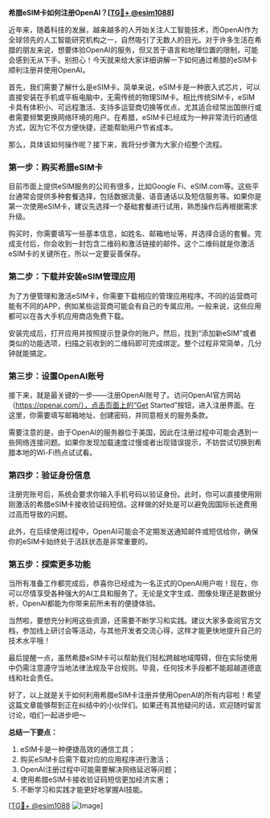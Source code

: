 **希腊eSIM卡如何注册OpenAI？[[TG💪+ @esim1088](https://t.me/s/esim1088)]**

近年来，随着科技的发展，越来越多的人开始关注人工智能技术，而OpenAI作为全球领先的人工智能研究机构之一，自然吸引了无数人的目光。对于许多生活在希腊的朋友来说，想要体验OpenAI的服务，但又苦于语言和地理位置的限制，可能会感到无从下手。别担心！今天就来给大家详细讲解一下如何通过希腊的eSIM卡顺利注册并使用OpenAI。

首先，我们需要了解什么是eSIM卡。简单来说，eSIM卡是一种嵌入式芯片，可以直接安装在手机或平板电脑中，无需传统的物理SIM卡。相比传统SIM卡，eSIM卡具有体积小、可远程激活、支持多运营商切换等优点，尤其适合经常出国旅行或者需要频繁更换网络环境的用户。在希腊，eSIM卡已经成为一种非常流行的通信方式，因为它不仅方便快捷，还能帮助用户节省成本。

那么，具体该如何操作呢？接下来，我将分步骤为大家介绍整个流程。

### 第一步：购买希腊eSIM卡

目前市面上提供eSIM服务的公司有很多，比如Google Fi、eSIM.com等。这些平台通常会提供多种套餐选择，包括数据流量、语音通话以及短信服务等。如果你是第一次使用eSIM卡，建议先选择一个基础套餐进行试用，熟悉操作后再根据需求升级。

购买时，你需要填写一些基本信息，如姓名、邮箱地址等，并选择合适的套餐。完成支付后，你会收到一封包含二维码和激活链接的邮件。这个二维码就是你激活eSIM卡的关键所在，所以一定要妥善保存。

### 第二步：下载并安装eSIM管理应用

为了方便管理和激活eSIM卡，你需要下载相应的管理应用程序。不同的运营商可能有不同的APP，例如某些运营商可能会有自己的专属应用。一般来说，这些应用都可以在各大手机应用商店免费下载。

安装完成后，打开应用并按照提示登录你的账户。然后，找到“添加新eSIM”或者类似的功能选项，扫描之前收到的二维码即可完成绑定。整个过程非常简单，几分钟就能搞定。

### 第三步：设置OpenAI账号

接下来，就是最关键的一步——注册OpenAI账号了。访问OpenAI官方网站（https://openai.com/），点击页面上的“Get Started”按钮，进入注册界面。在这里，你需要填写邮箱地址、创建密码，并同意相关的服务条款。

需要注意的是，由于OpenAI的服务器位于美国，因此在注册过程中可能会遇到一些网络连接问题。如果你发现加载速度过慢或者出现错误提示，不妨尝试切换到希腊本地的Wi-Fi热点试试看。

### 第四步：验证身份信息

注册完账号后，系统会要求你输入手机号码以验证身份。此时，你可以直接使用刚刚激活的希腊eSIM卡接收验证码短信。这样做的好处是可以避免因国际长途费用过高而导致的问题。

此外，在后续使用过程中，OpenAI可能会不定期发送通知邮件或短信给你，确保你的eSIM卡始终处于活跃状态是非常重要的。

### 第五步：探索更多功能

当所有准备工作都完成后，恭喜你已经成为一名正式的OpenAI用户啦！现在，你可以尽情享受各种强大的AI工具和服务了。无论是文字生成、图像处理还是数据分析，OpenAI都能为你带来前所未有的便捷体验。

当然啦，要想充分利用这些资源，还需要不断学习和实践。建议大家多查阅官方文档，参加线上研讨会等活动，与其他开发者交流心得，这样才能更快地提升自己的技术水平哦！

最后提醒一点，虽然希腊eSIM卡可以帮助我们轻松跨越地域障碍，但在实际使用中仍需注意遵守当地法律法规及平台规则。毕竟，任何技术手段都不能超越道德底线和社会责任。

好了，以上就是关于如何利用希腊eSIM卡注册并使用OpenAI的所有内容啦！希望这篇文章能够帮到正在纠结中的小伙伴们。如果还有其他疑问的话，欢迎随时留言讨论，咱们一起进步吧～

**总结一下要点：**
1. eSIM卡是一种便捷高效的通信工具；
2. 购买eSIM卡后需下载对应的应用程序进行激活；
3. OpenAI注册过程中可能需要解决网络延迟等问题；
4. 使用希腊eSIM卡接收验证码短信更加经济实惠；
5. 不断学习和实践才能更好地掌握AI技能。

[[TG💪+ @esim1088](https://t.me/s/esim1088) ![Image](https://i.postimg.cc/4NQfJmqS/Snipaste-2025-05-13-00-14-12.png)]